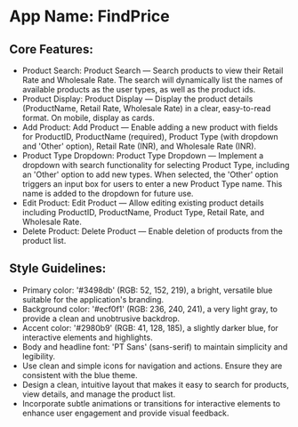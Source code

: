 # **App Name**: FindPrice

## Core Features:

- Product Search: Product Search — Search products to view their Retail Rate and Wholesale Rate. The search will dynamically list the names of available products as the user types, as well as the product ids.
- Product Display: Product Display — Display the product details (ProductName, Retail Rate, Wholesale Rate) in a clear, easy-to-read format. On mobile, display as cards.
- Add Product: Add Product — Enable adding a new product with fields for ProductID, ProductName (required), Product Type (with dropdown and 'Other' option), Retail Rate (INR), and Wholesale Rate (INR).
- Product Type Dropdown: Product Type Dropdown — Implement a dropdown with search functionality for selecting Product Type, including an 'Other' option to add new types. When selected, the 'Other' option triggers an input box for users to enter a new Product Type name. This name is added to the dropdown for future use.
- Edit Product: Edit Product — Allow editing existing product details including ProductID, ProductName, Product Type, Retail Rate, and Wholesale Rate.
- Delete Product: Delete Product — Enable deletion of products from the product list.

## Style Guidelines:

- Primary color: '#3498db' (RGB: 52, 152, 219), a bright, versatile blue suitable for the application's branding.
- Background color: '#ecf0f1' (RGB: 236, 240, 241), a very light gray, to provide a clean and unobtrusive backdrop.
- Accent color: '#2980b9' (RGB: 41, 128, 185), a slightly darker blue, for interactive elements and highlights.
- Body and headline font: 'PT Sans' (sans-serif) to maintain simplicity and legibility.
- Use clean and simple icons for navigation and actions. Ensure they are consistent with the blue theme.
- Design a clean, intuitive layout that makes it easy to search for products, view details, and manage the product list.
- Incorporate subtle animations or transitions for interactive elements to enhance user engagement and provide visual feedback.